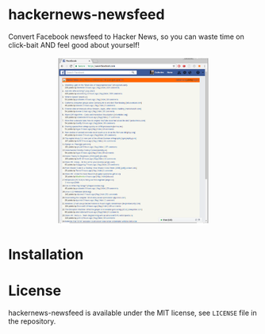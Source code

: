 # hackernews-newsfeed
Convert Facebook newsfeed to Hacker News, so you can waste time on click-bait AND feel good about yourself!

<center>
<img src="screenshot.png" width="60%">
</center>

# Installation

# License
hackernews-newsfeed is available under the MIT license, see `LICENSE` file in the repository.


